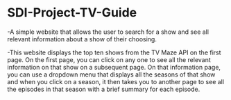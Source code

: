 # SDI-Project-TV-Guide

-A simple website that allows the user to search for a show and see all relevant information about a show of their choosing.

-This website displays the top ten shows from the TV Maze API on the first page. On the first page, you can click on 
any one to see all the relevant information on that show on a subsequent page. On that information page, you can use a 
dropdown menu that displays all the seasons of that show and when you click on a season, it then takes you to another page 
to see all the episodes in that season with a brief summary for each episode.